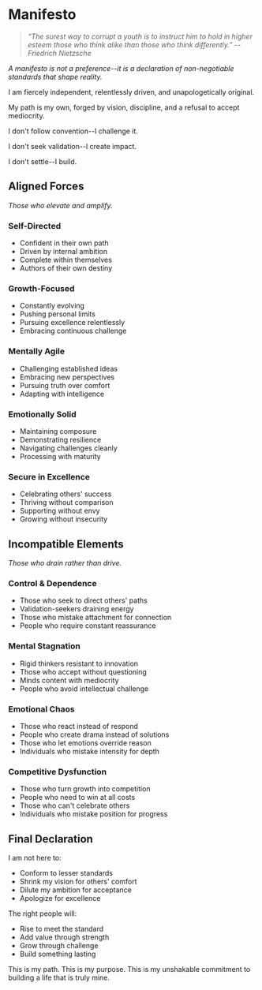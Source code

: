 # Manifesto

> *“The surest way to corrupt a youth is to instruct him to hold in higher esteem those who think alike than those who think differently.” -- Friedrich Nietzsche*

*A manifesto is not a preference--it is a declaration of non-negotiable standards that shape reality.*

I am fiercely independent, relentlessly driven, and unapologetically original.

My path is my own, forged by vision, discipline, and a refusal to accept mediocrity.

I don't follow convention--I challenge it.

I don't seek validation--I create impact.

I don't settle--I build.

## Aligned Forces

*Those who elevate and amplify.*

### Self-Directed
- Confident in their own path
- Driven by internal ambition
- Complete within themselves
- Authors of their own destiny

### Growth-Focused
- Constantly evolving
- Pushing personal limits
- Pursuing excellence relentlessly
- Embracing continuous challenge

### Mentally Agile
- Challenging established ideas
- Embracing new perspectives
- Pursuing truth over comfort
- Adapting with intelligence

### Emotionally Solid
- Maintaining composure
- Demonstrating resilience
- Navigating challenges cleanly
- Processing with maturity

### Secure in Excellence
- Celebrating others' success
- Thriving without comparison
- Supporting without envy
- Growing without insecurity

## Incompatible Elements

*Those who drain rather than drive.*

### Control & Dependence
- Those who seek to direct others' paths
- Validation-seekers draining energy
- Those who mistake attachment for connection
- People who require constant reassurance

### Mental Stagnation
- Rigid thinkers resistant to innovation
- Those who accept without questioning
- Minds content with mediocrity
- People who avoid intellectual challenge

### Emotional Chaos
- Those who react instead of respond
- People who create drama instead of solutions
- Those who let emotions override reason
- Individuals who mistake intensity for depth

### Competitive Dysfunction
- Those who turn growth into competition
- People who need to win at all costs
- Those who can't celebrate others
- Individuals who mistake position for progress

## Final Declaration

I am not here to:
- Conform to lesser standards
- Shrink my vision for others' comfort
- Dilute my ambition for acceptance
- Apologize for excellence

The right people will:
- Rise to meet the standard
- Add value through strength
- Grow through challenge
- Build something lasting

This is my path. This is my purpose. This is my unshakable commitment to building a life that is truly mine.